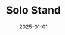 ---
layout: track
title: Solo Stand
permalink: /tracks/solo-stand/
description: "A StudioRich lo-fi track."
image: /assets/covers/solo-stand.webp
date: 2025-01-01
duration: "202.42"
album: "Stranger Vibes"
mood: [Dreamy, Nostalgic]
genre: [lo-fi, chillhop, cinematic]
---